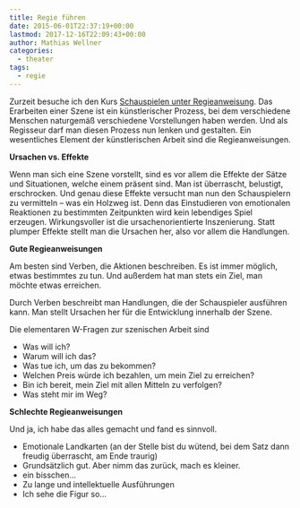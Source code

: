 ```yaml
---
title: Regie führen
date: 2015-06-01T22:37:19+00:00
lastmod: 2017-12-16T22:09:43+00:00
author: Mathias Wellner
categories:
  - theater
tags:
  - regie
---
```

Zurzeit besuche ich den Kurs <a href="http://zes-info.ch/ZES/Kurs_Schauspielen_unter_Regieanweisung.html" title="Schauspielen unter Regieanweisung" target="_blank">Schauspielen unter Regieanweisung</a>. Das Erarbeiten einer Szene ist ein künstlerischer Prozess, bei dem verschiedene Menschen naturgemäß verschiedene Vorstellungen haben werden. Und als Regisseur darf man diesen Prozess nun lenken und gestalten. Ein wesentliches Element der künstlerischen Arbeit sind die Regieanweisungen. 

**Ursachen vs. Effekte**

Wenn man sich eine Szene vorstellt, sind es vor allem die Effekte der Sätze und Situationen, welche einem präsent sind. Man ist überrascht, belustigt, erschrocken. Und genau diese Effekte versucht man nun den Schauspielern zu vermitteln &ndash; was ein Holzweg ist. Denn das Einstudieren von emotionalen Reaktionen zu bestimmten Zeitpunkten wird kein lebendiges Spiel erzeugen. Wirkungsvoller ist die ursachenorientierte Inszenierung. Statt plumper Effekte stellt man die Ursachen her, also vor allem die Handlungen. 

**Gute Regieanweisungen**

Am besten sind Verben, die Aktionen beschreiben. Es ist immer möglich, etwas bestimmtes zu tun. Und außerdem hat man stets ein Ziel, man möchte etwas erreichen. 

Durch Verben beschreibt man Handlungen, die der Schauspieler ausführen kann. Man stellt Ursachen her für die Entwicklung innerhalb der Szene. 

Die elementaren W-Fragen zur szenischen Arbeit sind

  * Was will ich?
  * Warum will ich das?
  * Was tue ich, um das zu bekommen?
  * Welchen Preis würde ich bezahlen, um mein Ziel zu erreichen?
  * Bin ich bereit, mein Ziel mit allen Mitteln zu verfolgen?
  * Was steht mir im Weg?

**Schlechte Regieanweisungen**

Und ja, ich habe das alles gemacht und fand es sinnvoll. 

  * Emotionale Landkarten (an der Stelle bist du wütend, bei dem Satz dann freudig überrascht, am Ende traurig)
  * Grundsätzlich gut. Aber nimm das zurück, mach es kleiner.
  * ein bisschen&#8230;
  * Zu lange und intellektuelle Ausführungen
  * Ich sehe die Figur so&#8230;